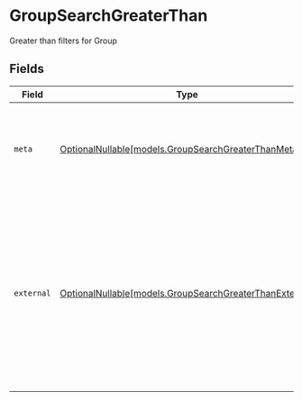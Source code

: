 # GroupSearchGreaterThan

Greater than filters for Group


## Fields

| Field                                                                                                                                                           | Type                                                                                                                                                            | Required                                                                                                                                                        | Description                                                                                                                                                     | Example                                                                                                                                                         |
| --------------------------------------------------------------------------------------------------------------------------------------------------------------- | --------------------------------------------------------------------------------------------------------------------------------------------------------------- | --------------------------------------------------------------------------------------------------------------------------------------------------------------- | --------------------------------------------------------------------------------------------------------------------------------------------------------------- | --------------------------------------------------------------------------------------------------------------------------------------------------------------- |
| `meta`                                                                                                                                                          | [OptionalNullable[models.GroupSearchGreaterThanMeta]](../models/groupsearchgreaterthanmeta.md)                                                                  | :heavy_minus_sign:                                                                                                                                              | Metadata information for the Group                                                                                                                              | {<br/>"createdAt": "2024-01-15T10:30:00Z",<br/>"updatedAt": "2024-01-15T10:30:00Z"<br/>}                                                                        |
| `external`                                                                                                                                                      | [OptionalNullable[models.GroupSearchGreaterThanExternal]](../models/groupsearchgreaterthanexternal.md)                                                          | :heavy_minus_sign:                                                                                                                                              | External is a reusable object that can be used to store external information about the employee from another system, used for third-party integration tracking. |                                                                                                                                                                 |